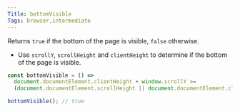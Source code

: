 ```yaml
---
Title: bottomVisible
Tags: browser,intermediate
---
```


Returns `true` if the bottom of the page is visible, `false` otherwise.

- Use `scrollY`, `scrollHeight` and `clientHeight` to determine if the bottom of the page is visible.

```js
const bottomVisible = () =>
  document.documentElement.clientHeight + window.scrollY >=
  (document.documentElement.scrollHeight || document.documentElement.clientHeight);
```

```js
bottomVisible(); // true
```
